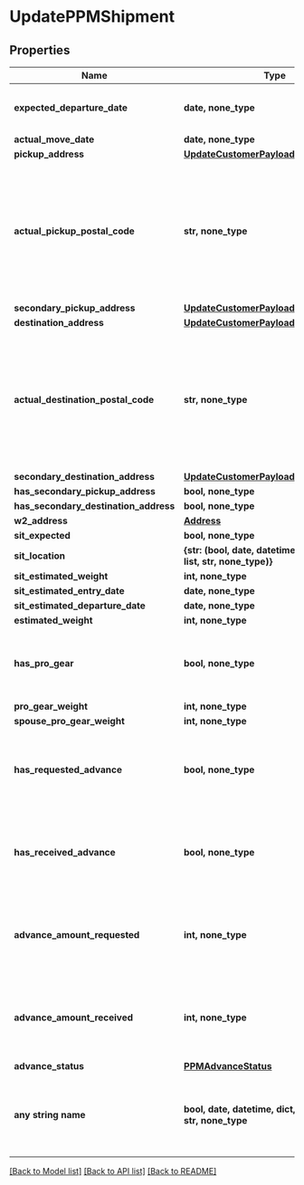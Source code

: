 # UpdatePPMShipment


## Properties
Name | Type | Description | Notes
------------ | ------------- | ------------- | -------------
**expected_departure_date** | **date, none_type** | Date the customer expects to move.  | [optional] 
**actual_move_date** | **date, none_type** |  | [optional] 
**pickup_address** | [**UpdateCustomerPayloadCurrentAddress**](UpdateCustomerPayloadCurrentAddress.md) |  | [optional] 
**actual_pickup_postal_code** | **str, none_type** | The actual postal code where the PPM shipment started. To be filled once the customer has moved the shipment.  | [optional] 
**secondary_pickup_address** | [**UpdateCustomerPayloadCurrentAddress**](UpdateCustomerPayloadCurrentAddress.md) |  | [optional] 
**destination_address** | [**UpdateCustomerPayloadCurrentAddress**](UpdateCustomerPayloadCurrentAddress.md) |  | [optional] 
**actual_destination_postal_code** | **str, none_type** | The actual postal code where the PPM shipment ended. To be filled once the customer has moved the shipment.  | [optional] 
**secondary_destination_address** | [**UpdateCustomerPayloadCurrentAddress**](UpdateCustomerPayloadCurrentAddress.md) |  | [optional] 
**has_secondary_pickup_address** | **bool, none_type** |  | [optional] 
**has_secondary_destination_address** | **bool, none_type** |  | [optional] 
**w2_address** | [**Address**](Address.md) |  | [optional] 
**sit_expected** | **bool, none_type** |  | [optional] 
**sit_location** | **{str: (bool, date, datetime, dict, float, int, list, str, none_type)}** |  | [optional] 
**sit_estimated_weight** | **int, none_type** |  | [optional] 
**sit_estimated_entry_date** | **date, none_type** |  | [optional] 
**sit_estimated_departure_date** | **date, none_type** |  | [optional] 
**estimated_weight** | **int, none_type** |  | [optional] 
**has_pro_gear** | **bool, none_type** | Indicates whether PPM shipment has pro gear.  | [optional] 
**pro_gear_weight** | **int, none_type** |  | [optional] 
**spouse_pro_gear_weight** | **int, none_type** |  | [optional] 
**has_requested_advance** | **bool, none_type** | Indicates whether an advance has been requested for the PPM shipment.  | [optional] 
**has_received_advance** | **bool, none_type** | Indicates whether an advance was received for the PPM shipment.  | [optional] 
**advance_amount_requested** | **int, none_type** | The amount request for an advance, or null if no advance is requested  | [optional] 
**advance_amount_received** | **int, none_type** | The amount received for an advance, or null if no advance is received  | [optional] 
**advance_status** | [**PPMAdvanceStatus**](PPMAdvanceStatus.md) |  | [optional] 
**any string name** | **bool, date, datetime, dict, float, int, list, str, none_type** | any string name can be used but the value must be the correct type | [optional]

[[Back to Model list]](../README.md#documentation-for-models) [[Back to API list]](../README.md#documentation-for-api-endpoints) [[Back to README]](../README.md)


